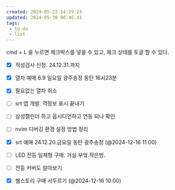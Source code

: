 ```yaml
---
created: 2024-05-22 14:29.23
updated: 2024-05-30 00:46.41
tags:
 - to do
 - list
---
```


cmd + L 을 누르면 체크박스를 넣을 수 있고, 체크 상태를 토글 할 수 있다.

- [x] 적성검사 신청. 24.12.31.까지
- [x] 열차 예매 6.9 일요일 광주송정 동탄 16시23분
- [x] 필요없는 열차 취소
- [ ] srt 앱 개발. 역정보 표시 끝내기
- [ ] 삼성캘린더 하고 옵시디언하고 연동 되나 확인

- [ ] nvim 디버깅 환경 설정 방법 정리
- [x] srt 예매 24.12.20.금요일 동탄 광주송정 (@2024-12-16 11:00)
- [ ] LED 전등 일체형 구매. 거실.부엌.작은방.
- [ ] 전등 커버도 알아보기
- [x] 웰스토리 구매 서두르기 (@2024-12-16 10:00)